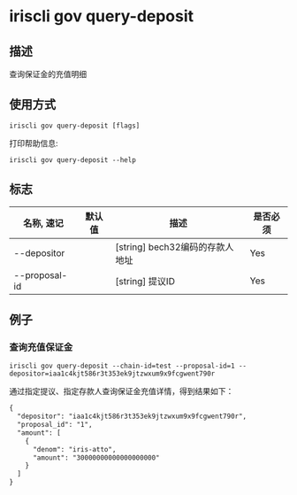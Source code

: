 # iriscli gov query-deposit

## 描述

查询保证金的充值明细

## 使用方式

```
iriscli gov query-deposit [flags]
```
打印帮助信息:

```
iriscli gov query-deposit --help
```
## 标志

| 名称, 速记       | 默认值                 | 描述                                                                                                                                                 | 是否必须  |
| --------------- | --------------------- | ---------------------------------------------------------------------------------------------------------------------------------------------------- | -------- |
| --depositor     |                       | [string] bech32编码的存款人地址                                                                                                                    | Yes      |
| --proposal-id   |                       | [string] 提议ID                                                                                                        | Yes      |

## 例子

### 查询充值保证金

```shell
iriscli gov query-deposit --chain-id=test --proposal-id=1 --depositor=iaa1c4kjt586r3t353ek9jtzwxum9x9fcgwent790r
```

通过指定提议、指定存款人查询保证金充值详情，得到结果如下：

```txt
{
  "depositor": "iaa1c4kjt586r3t353ek9jtzwxum9x9fcgwent790r",
  "proposal_id": "1",
  "amount": [
    {
      "denom": "iris-atto",
      "amount": "30000000000000000000"
    }
  ]
}
```
